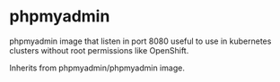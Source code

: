 # phpmyadmin

phpmyadmin image that listen in port 8080 useful to use in kubernetes clusters without root permissions like OpenShift.

Inherits from phpmyadmin/phpmyadmin image.

